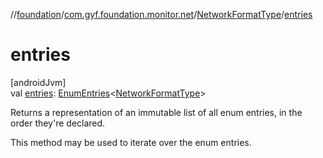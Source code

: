 //[foundation](../../../index.md)/[com.gyf.foundation.monitor.net](../index.md)/[NetworkFormatType](index.md)/[entries](entries.md)

# entries

[androidJvm]\
val [entries](entries.md): [EnumEntries](https://kotlinlang.org/api/core/kotlin-stdlib/kotlin.enums/-enum-entries/index.html)&lt;[NetworkFormatType](index.md)&gt;

Returns a representation of an immutable list of all enum entries, in the order they're declared.

This method may be used to iterate over the enum entries.